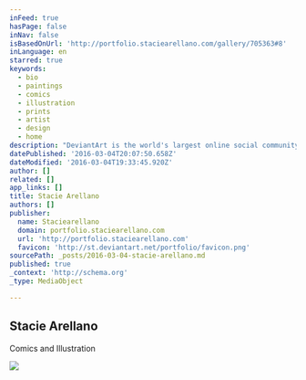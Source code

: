 ```yaml
---
inFeed: true
hasPage: false
inNav: false
isBasedOnUrl: 'http://portfolio.staciearellano.com/gallery/705363#8'
inLanguage: en
starred: true
keywords:
  - bio
  - paintings
  - comics
  - illustration
  - prints
  - artist
  - design
  - home
description: "DeviantArt is the world's largest online social community for artists and art enthusiasts, allowing people to connect through the creation and sharing of art."
datePublished: '2016-03-04T20:07:50.658Z'
dateModified: '2016-03-04T19:33:45.920Z'
author: []
related: []
app_links: []
title: Stacie Arellano
authors: []
publisher:
  name: Staciearellano
  domain: portfolio.staciearellano.com
  url: 'http://portfolio.staciearellano.com'
  favicon: 'http://st.deviantart.net/portfolio/favicon.png'
sourcePath: _posts/2016-03-04-stacie-arellano.md
published: true
_context: 'http://schema.org'
_type: MediaObject

---
```

<article style=""><h1>Stacie Arellano</h1><p>Comics and Illustration</p><img src="https://s3-us-west-2.amazonaws.com/the-grid-img/p/83ae6f03e601499124c00b58a622c42267e72f94.jpg" /></article>